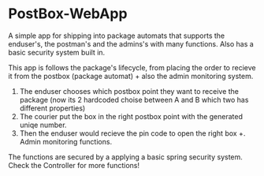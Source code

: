 # PostBox-WebApp
 A simple app for shipping into package automats that supports the enduser's, the postman's and the admins's with many functions. Also has a basic security system built in.

This app is follows the package's lifecycle, from placing the order to recieve it from the postbox (package automat) + also the admin monitoring system.
1. The enduser chooses which postbox point they want to receive the package (now its 2 hardcoded choise between A and B which two has different properties)
2. The courier put the box in the right postbox point with the generated uniqe number.
3. Then the enduser would recieve the pin code to open the right box
+. Admin monitoring functions.

The functions are secured by a applying a basic spring security system.
Check the Controller for more functions!
